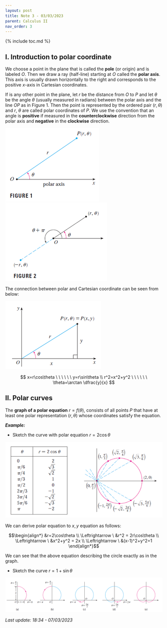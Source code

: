 ```yaml
---
layout: post
title: Note 3 - 03/03/2023
parent: Calculus II
nav_order: 3
---
```


{% include toc.md %}

## I. Introduction to polar coordinate

We choose a point in the plane that is called the **pole** (or origin) and is labeled $O$. Then we draw a ray (half-line) starting at $O$ called the **polar axis**. This axis is usually drawn horizontally to the right and corresponds to the positive $x$-axis in Cartesian coordinates.

If is any other point in the plane, let $r$ be the distance from $O$ to $P$ and let $\theta$ be the angle $\theta$ (usually measured in radians) between the polar axis and the line $OP$ as in Figure 1. Then the point is represented by the ordered pair $(r,\theta)$ and $r$, $\theta$ are called polar coordinates of $P$. We use the convention that an angle is **positive** if measured in the **counterclockwise** direction from the polar axis and **negative** in the **clockwise** direction.

![](fig1.png)
![](fig2.png)

The connection between polar and Cartesian coordinate can be seen from below:

![](fig3.png)

$$
x=r\cos\theta \ \ \ \ \ \ y=r\sin\theta \\
r^2=x^2+y^2 \ \ \ \ \ \ \theta=\arctan \dfrac{y}{x}
$$

## II. Polar curves

The **graph of a polar equation** $r=f(\theta)$, consists of all points $P$ that have at least one polar representation $(r,\theta)$ whose coordinates satisfy the equation.

**_Example:_** 

* Sketch the curve with polar equation $r=2 \cos\theta$

![](fig4.png)

We can derive polar equation to $x,y$ equation as follows:

$$\begin{align*}
&r=2\cos\theta \\
\Leftrightarrow \ &r^2 = 2r\cos\theta \\
\Leftrightarrow \ &x^2+y^2 = 2x \\
\Leftrightarrow \ &(x-1)^2+y^2=1
\end{align*}$$

We can see that the above equation describing the circle exactly as in the graph.

* Sketch the curve $r=1+\sin\theta$

![](fig5.png)

_Last update: 18:34 - 07/03/2023_